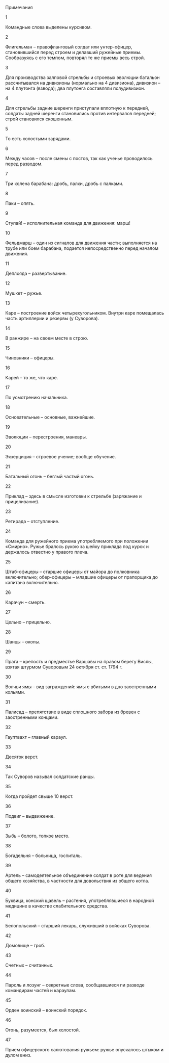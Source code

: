 

Примечания

1

Командные слова выделены курсивом.

2

Флигельман – правофланговый солдат или унтер-офицер, становившийся перед строем и делавший ружейные приемы. Сообразуясь с его темпом, повторял те же приемы весь строй.

3

Для производства залповой стрельбы и строевых эволюции батальон рассчитывался на дивизионы (нормально на 4 дивизиона), дивизион – на 4 плутонга (взвода); два плутонга составляли полудивизион.

4

Для стрельбы задние шеренги приступали вплотную к передней, солдаты задней шеренги становились против интервалов передней; строй становился скошенным.

5

То есть холостыми зарядами.

6

Между часов – после смены с постов, так как ученье проводилось перед разводом.

7

Три колена барабана: дробь, палки, дробь с палками.

8

Паки – опять.

9

Ступай! – исполнительная команда для движения: марш!

10

Фельдмарш – один из сигналов для движения части; выполняется на трубе или боем барабана, подается непосредственно перед началом движения.

11

Деплояда – развертывание.

12

Мушкет – ружье.

13

Каре – построение войск четырехугольником. Внутри каре помещалась часть артиллерии и резервы (у Суворова).

14

В ранжире – на своем месте в строю.

15

Чиновники – офицеры.

16

Карей – то же, что каре.

17

По усмотрению начальника.

18

Основательные – основные, важнейшие.

19

Эволюции – перестроения, маневры.

20

Экзерциция – строевое учение; вообще обучение.

21

Батальный огонь – беглый частый огонь.

22

Приклад – здесь в смысле изготовки к стрельбе (заряжание и прицеливание).

23

Ретирада – отступление.

24

Команда для ружейного приема употребляемого при положении «Смирно». Ружье бралось рукою за шейку приклада под курок и держалось отвестно у правого плеча.

25

Штаб-офицеры – старшие офицеры от майора до полковника включительно; обер-офицеры – младшие офицеры от прапорщика до капитана включительно.

26

Карачун – смерть.

27

Цельно – прицельно.

28

Шанцы – окопы.

29

Прага – крепость и предместье Варшавы на правом берегу Вислы, взятая штурмом Суворовым 24 октября ст. ст. 1794 г.

30

Волчьи ямы – вид заграждений: ямы с вбитыми в дно заостренными кольями.

31

Палисад – препятствие в виде сплошного забора из бревен с заостренными концами.

32

Гауптвахт – главный караул.

33

Десяток верст.

34

Так Суворов называл солдатские ранцы.

35

Когда пройдет свыше 10 верст.

36

Подвиг – выдвижение.

37

Зыбь – болото, топкое место.

38

Богадельня – больница, госпиталь.

39

Артель – самодеятельное объединение солдат в роте для ведения общего хозяйства, в частности для довольствия из общего котла.

40

Буквица, конский щавель – растения, употреблявшиеся в народной медицине в качестве слабительного средства.

41

Белопольский – старший лекарь, служивший в войсках Суворова.

42

Домовище – гроб.

43

Счетных – считанных.

44

Пароль и лозунг – секретные слова, сообщавшиеся пи разводе командирам частей и караулам.

45

Орден воинский – воинский порядок.

46

Огонь, разумеется, был холостой.

47

Прием офицерского салютования ружьем: ружье опускалось штыком и дулом вниз.
